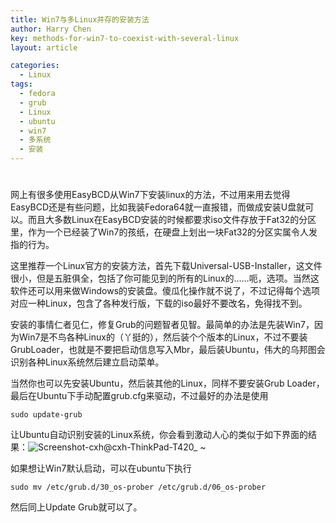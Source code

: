 ```yaml
---
title: Win7与多Linux并存的安装方法
author: Harry Chen
key: methods-for-win7-to-coexist-with-several-linux
layout: article

categories:
  - Linux
tags:
  - fedora
  - grub
  - Linux
  - ubuntu
  - win7
  - 多系统
  - 安装
---
```

# 

  网上有很多使用EasyBCD从Win7下安装linux的方法，不过用来用去觉得EasyBCD还是有些问题，比如我装Fedora64就一直报错，而做成安装U盘就可以。而且大多数Linux在EasyBCD安装的时候都要求iso文件存放于Fat32的分区里，作为一个已经装了Win7的孩纸，在硬盘上划出一块Fat32的分区实属令人发指的行为。

  这里推荐一个Linux官方的安装方法，首先下载Universal-USB-Installer，这文件很小，但是五脏俱全，包括了你可能见到的所有的Linux的……呃，选项。当然这软件还可以用来做Windows的安装盘。傻瓜化操作就不说了，不过记得每个选项对应一种Linux，包含了各种发行版，下载的iso最好不要改名，免得找不到。

  安装的事情仁者见仁，修复Grub的问题智者见智。最简单的办法是先装Win7，因为Win7是不鸟各种Linux的（丫挺的），然后装个个版本的Linux，不过不要装GrubLoader，也就是不要把启动信息写入Mbr，最后装Ubuntu，伟大的乌邦图会识别各种Linux系统然后建立启动菜单。

  当然你也可以先安装Ubuntu，然后装其他的Linux，同样不要安装Grub Loader，最后在Ubuntu下手动配置grub.cfg来驱动，不过最好的办法是使用


    sudo update-grub

  让Ubuntu自动识别安装的Linux系统，你会看到激动人心的类似于如下界面的结果：![Screenshot-cxh@cxh-ThinkPad-T420_ ~][1]

  如果想让Win7默认启动，可以在ubuntu下执行


    sudo mv /etc/grub.d/30_os-prober /etc/grub.d/06_os-prober

  然后同上Update Grub就可以了。

   [1]: http://www.roybit.com/wp-content/uploads/2011/09/ScreenshotcxhcxhThinkPadT420__thumb.png (Screenshot-cxh@cxh-ThinkPad-T420_ ~)

